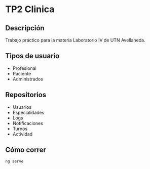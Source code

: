 # TP2 Clinica

## Descripción

Trabajo práctico para la materia Laboratorio IV de UTN Avellaneda.

## Tipos de usuario
- Profesional
- Paciente
- Administrados

## Repositorios
- Usuarios
- Especialidades
- Logs
- Notificaciones
- Turnos
- Actividad

## Cómo correr
    ng serve